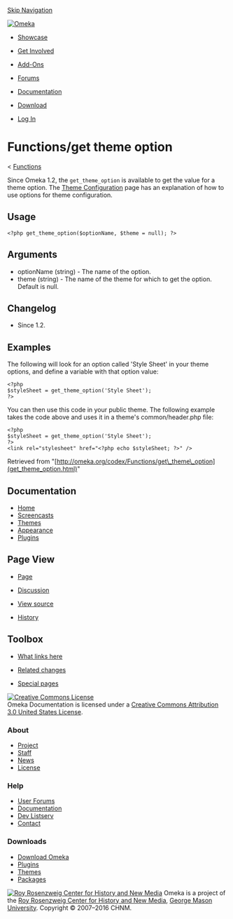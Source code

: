 <div id="wrap">

[Skip Navigation](get_theme_option.html#content)
<div id="header">

<div class="padding">

<span
id="logo">[![Omeka](http://omeka.org/ui/i/logo-horizontal-288px.gif)](../../index.html)</span>
<div id="search-form">

</div>

-   <div id="nav-showcase">

    </div>

    [Showcase](../../showcase.1.html)
-   <div id="nav-involved">

    </div>

    [Get Involved](../../index.html%3Fp=124.html)
-   <div id="nav-addons">

    </div>

    [Add-Ons](../../add-ons.1.html)
-   <div id="nav-forums">

    </div>

    [Forums](../../forums/topic/mysqli-stmt.bind-result.html)
-   <div id="nav-documentation">

    </div>

    [Documentation](http://omeka.org/codex/)
-   <div id="nav-download">

    </div>

    [Download](../../download.1.html)

</div>

</div>

<div id="content">

<div class="padding">

<div id="user-meta">

-   <div id="pt-login">

    </div>

    [Log
    In](http://omeka.org/c/index.php?title=Special:UserLogin&returnto=Functions/get%20theme%20option)

</div>

Functions/get theme option
==========================

<div id="contentSub">

<span class="subpages">&lt;
[Functions](../Functions.html "Functions")</span>

</div>

<div id="primary">

Since Omeka 1.2, the `get_theme_option` is available to get the value
for a theme option. The [Theme
Configuration](../Theme_Configuration.html "Theme Configuration") page
has an explanation of how to use options for theme configuration.

<span id="Usage" class="mw-headline"> Usage </span>
---------------------------------------------------

<div class="mw-geshi mw-content-ltr" dir="ltr">

<div class="php source-php">

``` {.de1}
<?php get_theme_option($optionName, $theme = null); ?>
```

</div>

</div>

<span id="Arguments" class="mw-headline"> Arguments </span>
-----------------------------------------------------------

-   optionName (string) - The name of the option.
-   theme (string) - The name of the theme for which to get the option.
    Default is null.

<span id="Changelog" class="mw-headline"> Changelog </span>
-----------------------------------------------------------

-   Since 1.2.

<span id="Examples" class="mw-headline"> Examples </span>
---------------------------------------------------------

The following will look for an option called 'Style Sheet' in your theme
options, and define a variable with that option value:

<div class="mw-geshi mw-content-ltr" dir="ltr">

<div class="php source-php">

``` {.de1}
<?php 
$styleSheet = get_theme_option('Style Sheet');
?>
```

</div>

</div>

You can then use this code in your public theme. The following example
takes the code above and uses it in a theme's common/header.php file:

<div class="mw-geshi mw-content-ltr" dir="ltr">

<div class="php source-php">

``` {.de1}
<?php 
$styleSheet = get_theme_option('Style Sheet');
?>
<link rel="stylesheet" href="<?php echo $styleSheet; ?>" />
```

</div>

</div>

<div class="printfooter">

Retrieved from
"[http://omeka.org/codex/Functions/get\_theme\_option](get_theme_option.html)"

</div>

<div id="catlinks" class="catlinks catlinks-allhidden">

</div>

</div>

<div id="secondary">

<div class="portlet">

Documentation
-------------

-   [Home](http://omeka.org/codex/)
-   [Screencasts](http://omeka.org/codex/Screencasts)
-   [Themes](http://omeka.org/codex/Managing_Themes_2.0)
-   [Appearance](http://omeka.org/codex/Managing_Appearance_2.0)
-   [Plugins](http://omeka.org/codex/Plugins2.0)

</div>

<div class="portlet">

Page View
---------

-   <div id="nav-page">

    </div>

    [Page](get_theme_option.html)
-   <div id="nav-discussion">

    </div>

    [Discussion](http://omeka.org/c/index.php?title=Talk:Functions/get_theme_option&action=edit&redlink=1)
-   <div id="nav-view_source">

    </div>

    [View
    source](http://omeka.org/c/index.php?title=Functions/get_theme_option&action=edit)
-   <div id="nav-history">

    </div>

    [History](http://omeka.org/c/index.php?title=Functions/get_theme_option&action=history)

</div>

<div id="wiki-toolbox" class="portlet">

Toolbox
-------

-   <div id="t-whatlinkshere">

    </div>

    [What links
    here](../Special:WhatLinksHere/Functions/get_theme_option.html)
-   <div id="t-recentchangeslinked">

    </div>

    [Related
    changes](../Special:RecentChangesLinked/Functions/get_theme_option.html)
-   <div id="t-specialpages">

    </div>

    [Special pages](http://omeka.org/codex/Special:SpecialPages)

</div>

[![Creative Commons
License](https://i.creativecommons.org/l/by/3.0/us/88x31.png)](http://creativecommons.org/licenses/by/3.0/us/)\
Omeka Documentation is licensed under a [Creative Commons Attribution
3.0 United States
License](http://creativecommons.org/licenses/by/3.0/us/).

</div>

</div>

</div>

<div id="footer">

<div class="padding">

<div id="sitemap">

<div class="section">

### About

-   [Project](../../index.html%3Fp=2.html)
-   [Staff](../../index.html%3Fp=3.html)
-   [News](../../blog.1.html)
-   [License](http://www.gnu.org/copyleft/gpl.html)

</div>

<div class="section">

### Help

-   [User Forums](../../forums/topic/mysqli-stmt.bind-result.html)
-   [Documentation](http://omeka.org/codex/)
-   [Dev Listserv](http://groups.google.com/group/omeka-dev)
-   [Contact](http://omeka.org/contact/)

</div>

<div class="section">

### Downloads

-   [Download Omeka](../../download.1.html)
-   [Plugins](../../plugins.html)
-   [Themes](../../download/themes/index.html)
-   [Packages](../../index.html%3Fp=222.html)

</div>

</div>

<div id="chnm-meta">

<span id="chnm-logo">[![Roy Rosenzweig Center for History and New
Media](http://omeka.org/ui/i/rrchnm-logo-regular.gif)](http://chnm.gmu.edu)</span>
Omeka is a project of the [Roy Rosenzweig Center for History and New
Media](http://chnm.gmu.edu), [George Mason
University](http://www.gmu.edu). Copyright © 2007–2016 CHNM.

</div>

</div>

</div>

</div>
